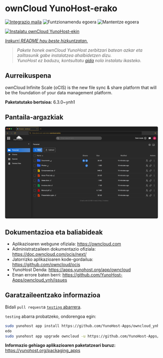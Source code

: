 <!--
Ohart ongi: README hau automatikoki sortu da <https://github.com/YunoHost/apps/tree/master/tools/readme_generator>ri esker
EZ editatu eskuz.
-->

# ownCloud YunoHost-erako

[![Integrazio maila](https://dash.yunohost.org/integration/owncloud.svg)](https://ci-apps.yunohost.org/ci/apps/owncloud/) ![Funtzionamendu egoera](https://ci-apps.yunohost.org/ci/badges/owncloud.status.svg) ![Mantentze egoera](https://ci-apps.yunohost.org/ci/badges/owncloud.maintain.svg)

[![Instalatu ownCloud YunoHost-ekin](https://install-app.yunohost.org/install-with-yunohost.svg)](https://install-app.yunohost.org/?app=owncloud)

*[Irakurri README hau beste hizkuntzatan.](./ALL_README.md)*

> *Pakete honek ownCloud YunoHost zerbitzari batean azkar eta zailtasunik gabe instalatzea ahalbidetzen dizu.*  
> *YunoHost ez baduzu, kontsultatu [gida](https://yunohost.org/install) nola instalatu ikasteko.*

## Aurreikuspena

ownCloud Infinite Scale (oCIS) is the new file sync & share platform that will be the foundation of your data management platform.

**Paketatutako bertsioa:** 6.3.0~ynh1

## Pantaila-argazkiak

![ownCloud(r)en pantaila-argazkia](./doc/screenshots/screenshot.png)

## Dokumentazioa eta baliabideak

- Aplikazioaren webgune ofiziala: <https://owncloud.com>
- Administratzaileen dokumentazio ofiziala: <https://doc.owncloud.com/ocis/next/>
- Jatorrizko aplikazioaren kode-gordailua: <https://github.com/owncloud/ocis>
- YunoHost Denda: <https://apps.yunohost.org/app/owncloud>
- Eman errore baten berri: <https://github.com/YunoHost-Apps/owncloud_ynh/issues>

## Garatzaileentzako informazioa

Bidali `pull request`a [`testing` abarrera](https://github.com/YunoHost-Apps/owncloud_ynh/tree/testing).

`testing` abarra probatzeko, ondorengoa egin:

```bash
sudo yunohost app install https://github.com/YunoHost-Apps/owncloud_ynh/tree/testing --debug
edo
sudo yunohost app upgrade owncloud -u https://github.com/YunoHost-Apps/owncloud_ynh/tree/testing --debug
```

**Informazio gehiago aplikazioaren paketatzeari buruz:** <https://yunohost.org/packaging_apps>
